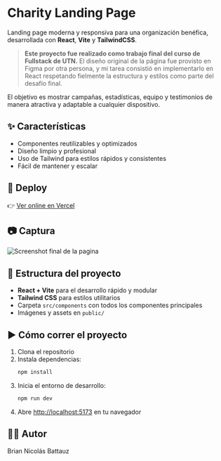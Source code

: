 # Charity Landing Page

Landing page moderna y responsiva para una organización benéfica, desarrollada con **React**, **Vite** y **TailwindCSS**.

> **Este proyecto fue realizado como trabajo final del curso de Fullstack de UTN.**
> El diseño original de la página fue provisto en Figma por otra persona, y mi tarea consistió en implementarlo en React respetando fielmente la estructura y estilos como parte del desafío final.

El objetivo es mostrar campañas, estadísticas, equipo y testimonios de manera atractiva y adaptable a cualquier dispositivo.

## ✨ Características
- Componentes reutilizables y optimizados
- Diseño limpio y profesional
- Uso de Tailwind para estilos rápidos y consistentes
- Fácil de mantener y escalar

## 🚀 Deploy
👉 [Ver online en Vercel](https://charity-landing-page-gold.vercel.app/)

## 📷 Captura
![Screenshot final de la pagina](public/screenshot.png)

## 📂 Estructura del proyecto
- **React + Vite** para el desarrollo rápido y modular
- **Tailwind CSS** para estilos utilitarios
- Carpeta `src/components` con todos los componentes principales
- Imágenes y assets en `public/`

## ▶️ Cómo correr el proyecto
1. Clona el repositorio
2. Instala dependencias:
	```bash
	npm install
	```
3. Inicia el entorno de desarrollo:
	```bash
	npm run dev
	```
4. Abre [http://localhost:5173](http://localhost:5173) en tu navegador

## 👨‍💻 Autor
Brian Nicolás Battauz
